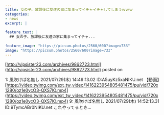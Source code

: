 ```yaml
---
title: 女の子、放課後に友達の家に集まってイチャイチャしてしまうｗｗｗ
categories:
- news
excerpt: |
  
feature_text: |
  ## 女の子、放課後に友達の家に集まってイチャ...
  
feature_image: "https://picsum.photos/2560/600?image=733"
image: "https://picsum.photos/2560/600?image=733"
---
```


[http://vipsister23.com/archives/9862723.html](http://vipsister23.com/archives/9862723.html)
posted on 

<!--more-->

1: 風吹けば名無し 2021/07/29(木) 14:49:13.02 ID:A5uyKz5xaNIKU.net 【動画】[https://video.twimg.com/ext_tw_video/1416223954805481475/pu/vid/720x1280/oz1e0ycO3-QXS7lO.mp4](https://video.twimg.com/ext_tw_video/1416223954805481475/pu/vid/720x1280/oz1e0ycO3-QXS7lO.mp4) 9: 風吹けば名無し 2021/07/29(木) 14:52:13.31 ID:9TymcABr0NIKU.net これやってるとき...
